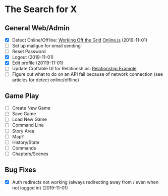# The Search for X

## General Web/Admin

- [X] Detect Online/Offline: [Working Off the Grid](https://www.html5rocks.com/en/mobile/workingoffthegrid/) [Online.js](https://github.com/HubSpot/offline) (2019-11-01)
- [ ] Set up mailgun for email sending
- [ ] Reset Password
- [X] Logout (2019-11-01)
- [X] Edit profile (20119-11-01)
- [ ] Update Craftable UI for Relationships: [Relationship Example](https://www.getcraftable.com/docs/5.0/relations)
- [ ] Figure out what to do on an API fail because of network connection (see articles for detect online/offline)

## Game Play

- [ ] Create New Game
- [ ] Save Game
- [ ] Load New Game
- [ ] Command Line
- [ ] Story Area
- [ ] Map?
- [ ] History/State
- [ ] Commands
- [ ] Chapters/Scenes

## Bug Fixes

- [X] Auth redirects not working (always redirecting away from / even when not logged in) (2019-11-01)

